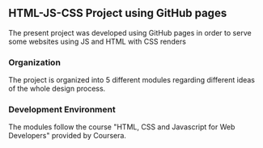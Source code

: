 ## HTML-JS-CSS Project using GitHub pages
The present project was developed using GitHub pages in order to serve some websites using JS and HTML with CSS renders

### Organization
The project is organized into 5 different modules regarding different ideas of the whole design process.

### Development Environment
The modules follow the course "HTML, CSS and Javascript for Web Developers" provided by Coursera.
